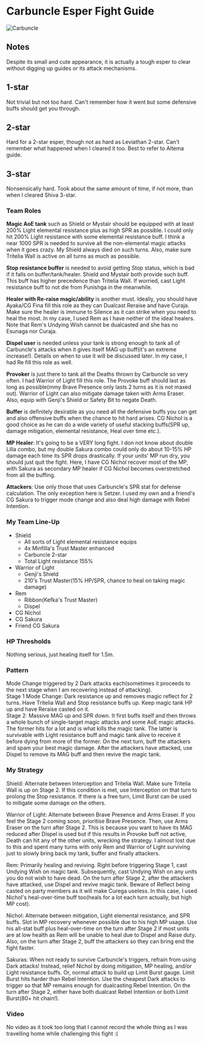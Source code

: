 # Carbuncle Esper Fight Guide
![Carbuncle](https://vignette.wikia.nocookie.net/finalfantasy/images/7/75/FFBE_Carbuncle_Artwork_3.png/revision/latest/zoom-crop/width/320/height/320?cb=20170908120854)

## Notes
Despite its small and cute appearance, it is actually a tough esper to clear without digging up guides or its attack mechanisms.

## 1-star
Not trivial but not too hard. Can't remember how it went but some defensive buffs should get you through.

## 2-star
Hard for a 2-star esper, though not as hard as Leviathan 2-star. Can't remember what happened when I cleared it too. Best to refer to Altema guide.

## 3-star
Nonsensically hard. Took about the same amount of time, if not more, than when I cleared Shiva 3-star.

### Team Roles
**Magic AoE tank** such as Shield or Mystair should be equipped with at least 200% Light elemental resistance plus as high SPR as possible. I could only hit 200% Light resistance with some elemental resistance buff. I think a near 1000 SPR is needed to survive all the non-elemental magic attacks when it goes crazy. My Shield always died on such turns. Also, make sure Tritelia Wall is active on all turns as much as possible.

**Stop resistance buffer** is needed to avoid getting Stop status, which is bad if it falls on buffer/tank/healer. Shield and Mystair both provide such buff. This buff has higher precedence than Tritelia Wall. If worried, cast Light resistance buff to not die from Punishga in the meanwhile.

**Healer with Re-raise magic/ability** is another must. Ideally, you should have Ayaka/CG Fina fill this role as they can Dualcast Reraise and have Curaja. Make sure the healer is immune to Silence as it can strike when you need to heal the most. In my case, I used Rem as I have neither of the ideal healers. Note that Rem's Undying Wish cannot be dualcasted and she has no Esunaga nor Curaja.

**Dispel user** is needed unless your tank is strong enough to tank all of Carbuncle's attacks when it gives itself MAG up buff(it's an extreme increase!). Details on when to use it will be discussed later. In my case, I had Re fill this role as well.

**Provoker** is just there to tank all the Deaths thrown by Carbuncle so very often. I had Warrior of Light fill this role. The Provoke buff should last as long as possible(mmy Brave Presence only lasts 2 turns as it is not maxed out). Warrior of Light can also mitigate damage taken with Arms Eraser. Also, equip with Genji's Shield or Safety Bit to negate Death.

**Buffer** is definitely desirable as you need all the defensive buffs you can get and also offensive buffs when the chance to hit hard arises. CG Nichol is a good choice as he can do a wide variety of useful stacking buffs(SPR up, damage mitigation, elemental resistance, Heal over time etc.).

**MP Healer**: It's going to be a VERY long fight. I don not know about double Lilla combo, but my double Sakura combo could only do about 10-15% HP damage each time its SPR drops drastically. If your units' MP run dry, you should just quit the fight. Here, I have CG Nichol recover most of the MP, with Sakura as secondary MP healer if CG Nichol becomes overstretched from all the buffing.

**Attackers**: Use only those that uses Carbuncle's SPR stat for defense calculation. The only exception here is Setzer. I used my own and a friend's CG Sakura to trigger mode change and also deal high damage with Rebel Intention.

### My Team Line-Up
* Shield
  * All sorts of Light elemental resistance equips
  * 4x Minfilla's Trust Master enhanced
  * Carbuncle 2-star
  * Total Light resistance 155%
* Warrior of Light
  * Genji's Shield
  * 210's Trust Master(15% HP/SPR, chance to heal on taking magic damage)
* Rem
  * Ribbon(Kefka's Trust Master)
  * Dispel
* CG Nichol
* CG Sakura
* Friend CG Sakura

### HP Thresholds
Nothing serious, just healing itself for 1.5m.

### Pattern
Mode Change triggered by 2 Dark attacks each(sometimes it proceeds to the next stage when I am recovering instead of attacking).  
Stage 1 Mode Change: Dark resistance up and removes magic reflect for 2 turns. Have Tritelia Wall and Stop resistance buffs up. Keep magic tank HP up and have Reraise casted on it.  
Stage 2: Massive MAG up and SPR down. It first buffs itself and then throws a whole bunch of single-target magic attacks and some AoE magic attacks. The former hits for a lot and is what kills the magic tank. The latter is survivable with Light resistance buff and magic tank alive to receive it before dying from more of the former. On the next turn, buff the attackers and spam your best magic damage. After the attackers have attacked, use Dispel to remove its MAG buff and then revive the magic tank.

### My Strategy
Shield: Alternate between Interception and Tritelia Wall. Make sure Tritelia Wall is up on Stage 2. If this condition is met, use Interception on that turn to prolong the Stop resistance. If there is a free turn, Limit Burst can be used to mitigate some damage on the others.

Warrior of Light: Alternate between Brave Presence and Arms Eraser. If you feel the Stage 2 coming soon, prioritise Brave Presence. Then, use Arms Eraser on the turn after Stage 2. This is because you want to have its MAG reduced after Dispel is used but if this results in Provoke buff not active, Death can hit any of the other units, wrecking the strategy. I almost lost due to this and spent many turns with only Rem and Warrior of Light surviving just to slowly bring back my tank, buffer and finally attackers.

Rem: Primarily healing and reviving. Right before triggering Stage 1, cast Undying Wish on magic tank. Subsequently, cast Undying Wish on any units you do not wish to have dead. On the turn after Stage 2, after the attackers have attacked, use Dispel and revive magic tank. Beware of Reflect being casted on party members as it will make Curega useless. In this case, I used Nichol's heal-over-time buff too(heals for a lot each turn actually, but high MP cost).

Nichol: Alternate between mitigation, Light elemental resistance, and SPR buffs. Slot in MP recovery whenever possible due to his high MP usage. Use his all-stat buff plus heal-over-time on the turn after Stage 2 if most units are at low health as Rem will be unable to heal due to Dispel and Raise duty. Also, on the turn after Stage 2, buff the attackers so they can bring end the fight faster.

Sakuras: When not ready to survive Carbuncle's triggers, refrain from using Dark attacks! Instead, relief Nichol by doing mitigation, MP healing, and/or Light resistance buffs. Or, normal attack to build up Limit Burst gauge. Limit Burst hits harder than Rebel Intention. Use the cheapest Dark attacks to trigger so that MP remains enough for dualcasting Rebel Intention. On the turn after Stage 2, either have both dualcast Rebel Intention or both Limit Burst(80+ hit chain!).

### Video
No video as it took too long that I cannot record the whole thing as I was travelling home while challenging this fight :(